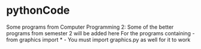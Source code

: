 # pythonCode
Some programs from Computer Programming 2: 
Some of the better programs from semester 2 will be added here
For the programs containing - from graphics import * - You must import graphics.py as well for it to work
